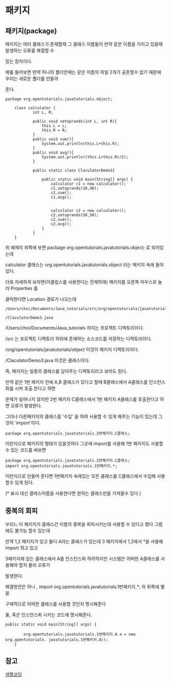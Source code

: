 # 패키지

## 패키지(package)

패키지는 여러 클래스가 존재할때 그 클래스 이름들이 만약 같은 이름을 가지고 있을때 발생하는 오류를 해결할 수 

있는 장치이다. 

예를 들어보면 만약 하나의 폴더안에는 같은 이름의 파일 2개가 공존할수 없기 때문에 우리는 새로운 폴더를 만들어 

준다.

```
package org.opentutorials.javatutorials.object;

	class calculator {
			int L, R;

			public void setoprands(int L, int R){
				this.L = L;
				this.R = R;
			}
			public void sum(){
				System.out.println(this.L+this.R);
			}
			public void avg(){
				System.out.println((this.L+this.R)/2);	
			}
		
			public static class ClaculatorDemo3{
	
				public static void main(String[] args) {
					calculator c1 = new calculator();
					c1.setoprands(10,40);
					c1.sum();
					c1.avg();
				
				
					calculator c2 = new calculator();
					c2.setoprands(50,50);
					c2.sum();
					c2.avg();
				}
			}
	}
```

위 예제의 위쪽에 보면 package org.opentutorials.javatutorials.object; 로 되어있는데

calculator 클래스는 org.opentutorials.javatutorials.object 라는 패키지 속에 들어있다.

더욱 자세하게 보자면(이클립스를 사용한다는 전제하에) 패키지를 오른쪽 마우스로 눌러 Properties 를

클릭한다면 Location 경로가 나오는데 
```
/Users/choi/Documents/Java_tutorials/src/org/opentutorials/javatutorials/object

/ClaculatorDemo3.java
```

/Users/choi/Documents/Java_tutorials 까지는 프로젝트 디렉토리이다.

/src 는 프로젝트 디렉토리 하위에 존재하는 소스코드를 저장하는 디렉토리이다.

/org/opentutorials/javatutorials/object 이것이 패키지 디렉토리이다.

/ClaculatorDemo3.java 이것은 클래스이다.

즉, 패키지는 일종의 클래스를 담아주는 디렉토리라고 보아도 된다.

만약 같은 1번 패키지 안에 A,B 클래스가 있다고 할때 B클래스에서 A클래스를 인스턴스화를 시켜 호출 한다고 하면

문제가 일어나지 않지만 2번 패키지 C클래스에서 1번 패키지 A클래스를 호출한다고 하면 오류가 발생한다.

그러나 다른패키지의 클래스를 '수입' 을 하여 사용할 수 있게 해주는 기능이 있는데 그것이 'import'이다.
```
package org.opentutorials.javatutorials.2번패키지.C클래스; 
```
이런식으로 패키지의 형태가 있을것이다 그곳에 import를 사용해 1번 패키지도 사용할수 있는 코드를 써보면
```
package org.opentutorials.javatutorials.2번패키지.C클래스; 
import org.opentutorials.javatutorials.1번패키지.*;
```
이런식으로 만들어 준다면 1번패키지 속에있는 모든 클래스를 C클래스에서 수입해 사용할수 있게 된다.

(* 표시 대신 클래스이름을 사용한다면 원하는 클래스만을 가져올수 있다.)

## 중복의 회피

우리느 이 패키지가 클래스간 이름의 중복을 회피시키는데 사용할 수 있다고 했다 그럼에도 불가능 할수 있는데

만약 1,2 패키지가 있고 둘다 A라는 클래스가 있는데 3 패키지에서 1,2에서 *을 사용해 import 하고 있고

3패키지에 있는 클래스에서 A를 인스턴스화 하려하지만 시스템은 어떠한 A클래스를 사용해야 할지 몰라 오류가 

발생한다. 

해결방안은 하나 , import org.opentutorials.javatutorials.1번패키지.*; 의 뒤쪽에 별을 

구체적으로 어떠한 클래스를 사용할 것인지 명시해준다

둘, 혹은 인스턴스화 시키는 코드에 명시해준다.
```
public static void main(String[] args) {
		
		org.opentutorials.javatutorials.1번패키지.A a = new org.opentutorials. javatutorials.1번패키지.A();
	}
```

## 참고

[생활코딩](https://opentutorials.org/course/1223/5531)


